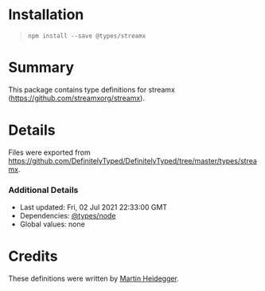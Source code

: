 # Installation
> `npm install --save @types/streamx`

# Summary
This package contains type definitions for streamx (https://github.com/streamxorg/streamx).

# Details
Files were exported from https://github.com/DefinitelyTyped/DefinitelyTyped/tree/master/types/streamx.

### Additional Details
 * Last updated: Fri, 02 Jul 2021 22:33:00 GMT
 * Dependencies: [@types/node](https://npmjs.com/package/@types/node)
 * Global values: none

# Credits
These definitions were written by [Martin Heidegger](https://github.com/martinheidegger).
